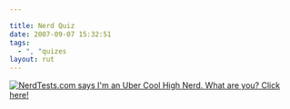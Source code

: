```yaml
---

title: Nerd Quiz
date: 2007-09-07 15:32:51
tags:
  - ", "quizes
layout: rut
---
```


<a href="http://www.nerdtests.com/nt2ref.html">
<img src="http://www.nerdtests.com/images/badge/nt2/a7076812119dffe9.png" alt="NerdTests.com says I'm an Uber Cool High Nerd.  What are you?  Click here!"  />
</a>

